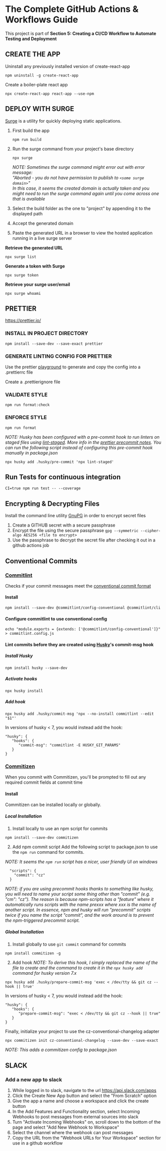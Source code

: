 # The Complete GitHub Actions & Workflows Guide

This project is part of **Section 5: Creating a CI/CD Workflow to Automate Testing and Deployment**

## **CREATE THE APP**

Uninstall any previously installed version of create-react-app

`npm uninstall -g create-react-app`

Create a boiler-plate react app

`npx create-react-app react-app --use-npm`

## **DEPLOY WITH SURGE**

[Surge](https://surge.sh/) is a utility for quickly deploying static applications.

1. First build the app

   `npm run build`

2. Run the surge command from your project's base directory

   `npx surge`

   _NOTE: Sometimes the surge command might error out with error message:<br/>
   "Aborted - you do not have permission to publish to `<some surge domain>`"<br/>
   In this case, it seems the created domain is actually taken and you might
   need to run the surge command again until you come across one that is available_

3. Select the build folder as the one to "project" by appending it to the displayed path
4. Accept the generated domain
5. Paste the generated URL in a browser to view the hosted application running in a live surge server

**Retrieve the generated URL**

`npx surge list`

**Generate a token with Surge**

`npx surge token`

**Retrieve your surge user/email**

`npx surge whoami`

## **PRETTIER**

https://prettier.io/

### **INSTALL IN PROJECT DIRECTORY**

`npm install --save-dev --save-exact prettier`

### **GENERATE LINTING CONFIG FOR PRETTIER**

Use the prettier [playground](https://prettier.io/playground/) to generate and copy the config into a .prettierrc file

Create a .prettierignore file

### **VALIDATE STYLE**

`npm run format:check`

### **ENFORCE STYLE**

`npm run format`

_NOTE: Husky has been configured with a pre-commit hook to run linters on staged files using [lint-staged](https://github.com/okonet/lint-staged). More info in the [prettier precommit notes](https://prettier.io/docs/en/precommit.html). You can run the following script instead of configuring this pre-commit hook manually in package.json_

`npx husky add .husky/pre-commit 'npx lint-staged'`

## **Run Tests for continuous integration**

`CI=true npm run test -- --coverage`

## **Encrypting & Decrypting Files**

Install the command line utility [GnuPG](https://www.gnupg.org/) in order to encrypt secret files

1. Create a GITHUB secret with a secure passphrase
2. Encrypt the file using the secure passphrase
   `gpg --symmetric --cipher-algo AES256 <file to encrypt>`
3. Use the passphrase to decrypt the secret file after checking it out in a github actions job

## **Conventional Commits**

### **[Commitlint](https://github.com/conventional-changelog/commitlint)**

Checks if your commit messages meet the [conventional commit format](https://conventionalcommits.org/)

#### Install

`npm install --save-dev @commitlint/config-conventional @commitlint/cli`

#### Configure commitlint to use conventional config

`echo "module.exports = {extends: ['@commitlint/config-conventional']}" > commitlint.config.js`

#### Lint commits before they are created using [Husky](https://github.com/typicode/husky)'s commit-msg hook

##### Install Husky

`npm install husky --save-dev`

##### Activate hooks

`npx husky install`

##### Add hook

`npx husky add .husky/commit-msg 'npx --no-install commitlint --edit "$1"'`

In versions of husky < 7, you would instead add the hook:

```
"husky": {
   "hooks": {
      "commit-msg": "commitlint -E HUSKY_GIT_PARAMS"
   }
}
```

### **[Commitizen](https://github.com/commitizen/cz-cli)**

When you commit with Commitizen, you'll be prompted to fill out any required commit fields at commit time

#### Install

Commitizen can be installed locally or globally.

##### Local Installation

1. Install locally to use an npm script for commits

`npm install --save-dev commitizen`

2. Add npm commit script
   Add the following script to package.json to use the `npm run` command for commits.

_NOTE: It seems the `npm run` script has a nicer, user friendly UI on windows_

```
  "scripts": {
    "commit": "cz"
  }
```

_NOTE: if you are using precommit hooks thanks to something like husky, you will need to name your script some thing other than "commit" (e.g. "cm": "cz"). The reason is because npm-scripts has a "feature" where it automatically runs scripts with the name prexxx where xxx is the name of another script. In essence, npm and husky will run "precommit" scripts twice if you name the script "commit", and the work around is to prevent the npm-triggered precommit script._

##### Global Installation

1. Install globally to use `git commit` command for commits

`npm install commitizen -g`

2. Add hook
   _NOTE: To derive this hook, I simply replaced the name of the file to create and the command to create it in the `npx husky add` command for husky version 7.x_

`npx husky add .husky/prepare-commit-msg 'exec < /dev/tty && git cz --hook || true'`

In versions of husky < 7, you would instead add the hook:

```
"husky": {
   "hooks": {
      "prepare-commit-msg": "exec < /dev/tty && git cz --hook || true"
   }
}
```

Finally, initialize your project to use the cz-conventional-changelog adapter

`npx commitizen init cz-conventional-changelog --save-dev --save-exact`

_NOTE: This adds a commitizen config to package.json_

## **SLACK**

### Add a new app to slack

1. While logged in to slack, navigate to the url https://api.slack.com/apps
2. Click the Create New App button and select the "From Scratch" option
3. Give the app a name and choose a workspace and click the create button
4. In the Add Features and Functionality section, select Incoming Webhooks to post messages from external sources into slack
5. Turn "Activate Incoming Webhooks" on, scroll down to the bottom of the page and select "Add New Webhook to Workspace"
6. Select the channel where the webhook can post messages
7. Copy the URL from the "Webhook URLs for Your Workspace" section for use in a github workflow

<!-- # Getting Started with Create React App

This project was bootstrapped with [Create React App](https://github.com/facebook/create-react-app).

## **Available Scripts**

In the project directory, you can run:

### `npm start`

Runs the app in the development mode.\
Open [http://localhost:3000](http://localhost:3000) to view it in the browser.

The page will reload if you make edits.\
You will also see any lint errors in the console.

### `npm test`

Launches the test runner in the interactive watch mode.\
See the section about [running tests](https://facebook.github.io/create-react-app/docs/running-tests) for more information.

### `npm run build`

Builds the app for production to the `build` folder.\
It correctly bundles React in production mode and optimizes the build for the best performance.

The build is minified and the filenames include the hashes.\
Your app is ready to be deployed!

See the section about [deployment](https://facebook.github.io/create-react-app/docs/deployment) for more information.

### `npm run eject`

**Note: this is a one-way operation. Once you `eject`, you can’t go back!**

If you aren’t satisfied with the build tool and configuration choices, you can `eject` at any time. This command will remove the single build dependency from your project.

Instead, it will copy all the configuration files and the transitive dependencies (webpack, Babel, ESLint, etc) right into your project so you have full control over them. All of the commands except `eject` will still work, but they will point to the copied scripts so you can tweak them. At this point you’re on your own.

You don’t have to ever use `eject`. The curated feature set is suitable for small and middle deployments, and you shouldn’t feel obligated to use this feature. However we understand that this tool wouldn’t be useful if you couldn’t customize it when you are ready for it.

## **Learn More**

You can learn more in the [Create React App documentation](https://facebook.github.io/create-react-app/docs/getting-started).

To learn React, check out the [React documentation](https://reactjs.org/).

### Code Splitting

This section has moved here: [https://facebook.github.io/create-react-app/docs/code-splitting](https://facebook.github.io/create-react-app/docs/code-splitting)

### Analyzing the Bundle Size

This section has moved here: [https://facebook.github.io/create-react-app/docs/analyzing-the-bundle-size](https://facebook.github.io/create-react-app/docs/analyzing-the-bundle-size)

### Making a Progressive Web App

This section has moved here: [https://facebook.github.io/create-react-app/docs/making-a-progressive-web-app](https://facebook.github.io/create-react-app/docs/making-a-progressive-web-app)

### Advanced Configuration

This section has moved here: [https://facebook.github.io/create-react-app/docs/advanced-configuration](https://facebook.github.io/create-react-app/docs/advanced-configuration)

### Deployment

This section has moved here: [https://facebook.github.io/create-react-app/docs/deployment](https://facebook.github.io/create-react-app/docs/deployment)

### `npm run build` fails to minify

This section has moved here: [https://facebook.github.io/create-react-app/docs/troubleshooting#npm-run-build-fails-to-minify](https://facebook.github.io/create-react-app/docs/troubleshooting#npm-run-build-fails-to-minify) -->
